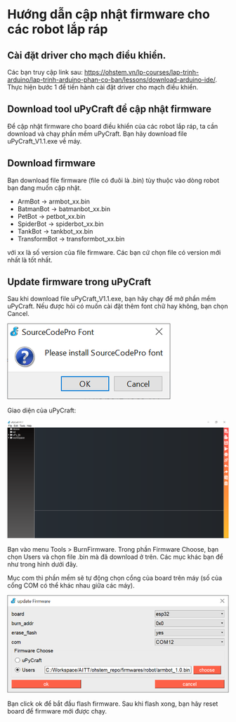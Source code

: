# Hướng dẫn cập nhật firmware cho các robot lắp ráp
## Cài đặt driver cho mạch điều khiển.
Các bạn truy cập link sau: https://ohstem.vn/lp-courses/lap-trinh-arduino/lap-trinh-arduino-phan-co-ban/lessons/download-arduino-ide/. Thực hiện bước 1 để tiến hành cài đặt driver cho mạch điều khiển.

## Download tool uPyCraft để cập nhật firmware
Để cập nhật firmware cho board điều khiển của các robot lắp ráp, ta cần download và chạy phần mềm uPyCraft.
Bạn hãy download file uPyCraft_V1.1.exe về máy.

## Download firmware
Bạn download file firmware (file có đuôi là .bin) tùy thuộc vào dòng robot bạn đang muốn cập nhật.
- ArmBot -> armbot_xx.bin
- BatmanBot -> batmanbot_xx.bin
- PetBot -> petbot_xx.bin
- SpiderBot -> spiderbot_xx.bin
- TankBot -> tankbot_xx.bin
- TransformBot -> transformbot_xx.bin

với xx là số version của file firmware. Các bạn cứ chọn file có version mới nhất là tốt nhất.

## Update firmware trong uPyCraft
Sau khi download file uPyCraft_V1.1.exe, bạn hãy chạy để mở phần mềm uPyCraft. Nếu được hỏi có muốn cài đặt thêm font chữ hay không, bạn chọn Cancel.

![Image](../images/upycraft_install_font.png?raw=true)

Giao diện của uPyCraft:

![Image](../images/upycraft.png?raw=true)

Bạn vào menu Tools > BurnFirmware. Trong phần Firmware Choose, bạn chọn Users và chọn file .bin mà đã download ở trên. Các mục khác bạn để như trong hình dưới đây.

Mục com thì phần mềm sẽ tự động chọn cổng của board trên máy (số của cổng COM có thể khác nhau giữa các máy).

![Image](../images/upycraft_burn_firmware.png?raw=true)

Bạn click ok để bắt đầu flash firmware. Sau khi flash xong, bạn hãy reset board để firmware mới được chạy.

